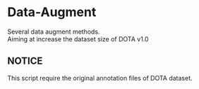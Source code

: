 # Data-Augment

Several data augment methods.  
Aiming at increase the dataset size of DOTA v1.0

## NOTICE  
This script require the original annotation files of DOTA dataset.
